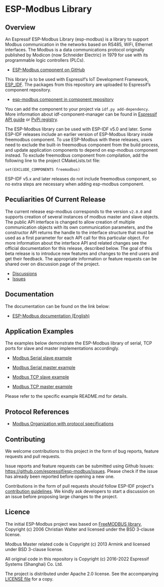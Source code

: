 # ESP-Modbus Library

## Overview

An Espressif ESP-Modbus Library (esp-modbus) is a library to support Modbus communication in the networks based on RS485, WiFi, Ethernet interfaces. The Modbus is a data communications protocol originally published by Modicon (now Schneider Electric) in 1979 for use with its programmable logic controllers (PLCs).

* [ESP-Modbus component on GitHub](https://github.com/espressif/esp-modbus/tree/main)

This library is to be used with Espressif’s IoT Development Framework, [ESP_IDF](https://github.com/espressif/esp-idf). The packages from this repository are uploaded to Espressif’s component repository.

* [esp-modbus component in component repository](https://components.espressif.com/component/espressif/esp-modbus)

You can add the component to your project via `idf.py add-dependency`. More information about idf-component-manager can be found in [Espressif API guide](https://docs.espressif.com/projects/esp-idf/en/latest/esp32/api-guides/tools/idf-component-manager.html) or [PyPi registry](https://pypi.org/project/idf-component-manager).

The ESP-Modbus library can be used with ESP-IDF v5.0 and later. Some ESP-IDF releases include an earlier version of ESP-Modbus library inside freemodbus component. To use ESP-Modbus with these releases, users need to exclude the built-in freemodbus component from the build process, and update application components to depend on esp-modbus component instead. To exclude freemodbus component from compilation, add the following line to the project CMakeLists.txt file:

```
set(EXCLUDE_COMPONENTS freemodbus)
```

ESP-IDF v5.x and later releases do not include freemodbus component, so no extra steps are necessary when adding esp-modbus component.

## Peculiarities Of Current Release

The current release esp-modbus corresponds to the version `v2.0.0` and supports creation of several instances of modbus master and slave objects. The public API interface is changed to allow creation of multiple communication objects with its own communication parameters, and the constructor API returns the handle to the interface structure that must be used as a first parameter for each API call for this particular object. For more information about the interface API and related changes see the official documentation for this release, described below. The goal of this beta release is to introduce new features and changes to the end users and get their feedback. The appropriate information or feature requests can be shared over on discussion page of the project.

* [Discussions](https://github.com/espressif/esp-modbus/discussions/categories/general)
* [Issues](https://github.com/espressif/esp-modbus/issues)

## Documentation

The documentation can be found on the link below:

* [ESP-Modbus documentation (English)](https://docs.espressif.com/projects/esp-modbus/en/v2.0.0/esp32/index.html)

## Application Examples

The examples below demonstrate the ESP-Modbus library of serial, TCP ports for slave and master implementations accordingly.

- [Modbus Serial slave example](https://github.com/espressif/esp-modbus/tree/main/examples/serial/mb_serial_slave)

- [Modbus Serial master example](https://github.com/espressif/esp-modbus/tree/main/examples/serial/mb_serial_master)

- [Modbus TCP slave example](https://github.com/espressif/esp-modbus/tree/main/examples/tcp/mb_tcp_slave)

- [Modbus TCP master example](https://github.com/espressif/esp-modbus/tree/main/examples/tcp/mb_tcp_master)

Please refer to the specific example README.md for details.

## Protocol References

- [Modbus Organization with protocol specifications](https://modbus.org/specs.php)

## Contributing

We welcome contributions to this project in the form of bug reports, feature requests and pull requests.

Issue reports and feature requests can be submitted using Github Issues: https://github.com/espressif/esp-modbus/issues. Please check if the issue has already been reported before opening a new one.

Contributions in the form of pull requests should follow ESP-IDF project's [contribution guidelines](https://docs.espressif.com/projects/esp-idf/en/latest/esp32/contribute/index.html). We kindly ask developers to start a discussion on an issue before proposing large changes to the project.

## Licence

The initial ESP-Modbus project was based on [FreeMODBUS library](https://github.com/cwalter-at/freemodbus), Copyright (c) 2006 Christian Walter and licensed under the BSD 3-clause license.

Modbus Master related code is Copyright (c) 2013 Armink and licensed under BSD 3-clause license.

All original code in this repository is Copyright (c) 2016-2022 Espressif Systems (Shanghai) Co. Ltd.

The project is distributed under Apache 2.0 license. See the accompanying [LICENSE file](https://github.com/espressif/esp-modbus/blob/master/LICENSE) for a copy.
